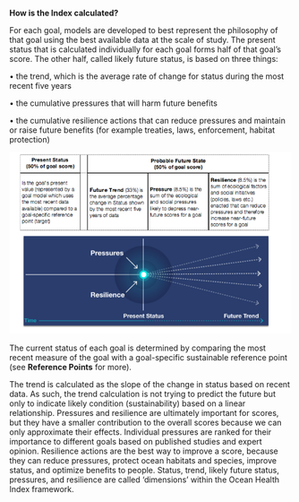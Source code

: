**How is the Index calculated?**

For each goal, models are developed to best represent the philosophy of that goal using the best available data at the scale of study. The present status that is calculated individually for each goal forms half of that goal’s score.  The other half, called likely future status, is based on three things:

•	the trend, which is the average rate of change for status during the most recent five years

•	the cumulative pressures that will harm future benefits

•	the cumulative resilience actions that can reduce pressures and maintain or raise future benefits (for example treaties, laws, enforcement, habitat protection)

![](./Figures/Trend_Pressure_Resilience.png)

The current status of each goal is determined by comparing the most recent measure of the goal with a goal-specific sustainable reference point (see **Reference Points** for more).

The trend is calculated as the slope of the change in status based on recent data. As such, the trend calculation is not trying to predict the future but only to indicate likely condition (sustainability) based on a linear relationship.
Pressures and resilience are ultimately important for scores, but they have a smaller contribution to the overall scores because we can only approximate their effects. Individual pressures are ranked for their importance to different goals based on published studies and expert opinion. Resilience actions are the best way to improve a score, because they can reduce pressures, protect ocean habitats and species, improve status, and optimize benefits to people.
Status, trend, likely future status, pressures, and resilience are called ‘dimensions’ within the Ocean Health Index framework.
